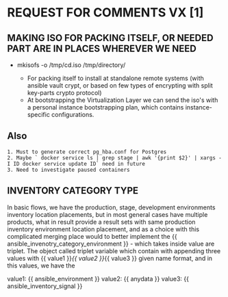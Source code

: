 # REQUEST FOR COMMENTS VX [1]

## MAKING ISO FOR PACKING ITSELF, OR NEEDED PART ARE IN PLACES WHEREVER WE NEED

- mkisofs -o /tmp/cd.iso /tmp/directory/

  - For packing itself to install at standalone remote systems
    (with ansible vault crypt, or based on few types of encrypting with split key-parts crypto protocol)
  - At bootstrapping the Virtualization Layer we can send the iso's with a personal instance bootstrapping plan,
    which contains instance-specific configurations.

## Also

    1. Must to generate correct pg_hba.conf for Postgres
    2. Maybe ` docker service ls | grep stage | awk '{print $2}' | xargs -I ID docker service update ID` need in future
    3. Need to investigate paused containers

## INVENTORY CATEGORY TYPE

In basic flows, we have the production, stage, development environments inventory location placements, but in most general cases have multiple products,
what in result provide a result sets with same production inventory environment location placement,
and as a choice with this complicated merging place would to better implement the {{ ansible_invenotry_category_environment }} - which takes inside value are triplet.
The object called triplet variable which contain with appending three values with {{ value1 }}_{{ value2 }}_{{ value3 }} given name format, and in this values, we have the

value1: {{ ansible_environment }}
value2: {{ anydata }}
value3: {{ ansible_inventory_signal }}
